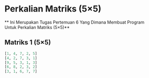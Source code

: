 # Perkalian Matriks (5×5)

** Ini Merupakan Tugas Pertemuan 6 Yang Dimana Membuat Program Untuk Perkalian Matriks (5×5)**

## Matriks 1 (5×5)
```python
[1, 4, 7, 2, 5]
[4, 2, 7, 3, 1]
[9, 5, 3, 1, 3]
[6, 8, 2, 3, 2]
[3, 1, 6, 7, 7]
```
